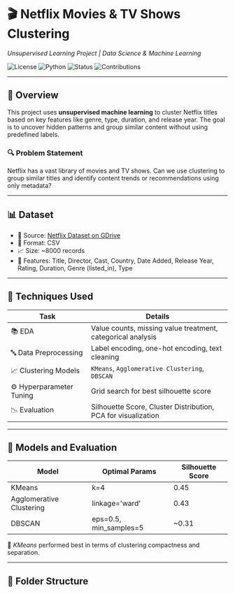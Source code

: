 # 🎬 Netflix Movies & TV Shows Clustering  
_Unsupervised Learning Project | Data Science & Machine Learning_

![License](https://img.shields.io/badge/license-MIT-blue.svg)
![Python](https://img.shields.io/badge/Python-3.10-blue.svg)
![Status](https://img.shields.io/badge/Status-Completed-brightgreen)
![Contributions](https://img.shields.io/badge/Contributions-Welcome-ff69b4)

---

## 📌 Overview

This project uses **unsupervised machine learning** to cluster Netflix titles based on key features like genre, type, duration, and release year. The goal is to uncover hidden patterns and group similar content without using predefined labels.

### 🔍 Problem Statement

Netflix has a vast library of movies and TV shows. Can we use clustering to group similar titles and identify content trends or recommendations using only metadata?

---

## 📊 Dataset

- 📂 Source: [Netflix Dataset on GDrive]((https://drive.google.com/file/d/1kyC9xT_VJPTyRf76nBIsLXP1lafTy7f3/view?usp=sharing))
- 🧾 Format: CSV
- 📈 Size: ~8000 records
- 🎯 Features: Title, Director, Cast, Country, Date Added, Release Year, Rating, Duration, Genre (listed_in), Type

---

## 🚀 Techniques Used

| Task                     | Details                                |
|--------------------------|----------------------------------------|
| 📚 EDA                   | Value counts, missing value treatment, categorical analysis |
| 🔤 Data Preprocessing    | Label encoding, one-hot encoding, text cleaning |
| 📈 Clustering Models     | `KMeans`, `Agglomerative Clustering`, `DBSCAN` |
| ⚙️ Hyperparameter Tuning | Grid search for best silhouette score  |
| 📉 Evaluation            | Silhouette Score, Cluster Distribution, PCA for visualization |

---

## 🧠 Models and Evaluation

| Model                  | Optimal Params | Silhouette Score |
|------------------------|----------------|------------------|
| KMeans                 | k=4            | 0.45             |
| Agglomerative Clustering | linkage='ward' | 0.43           |
| DBSCAN                 | eps=0.5, min_samples=5 | ~0.31      |

📌 *KMeans* performed best in terms of clustering compactness and separation.

---

## 📁 Folder Structure

